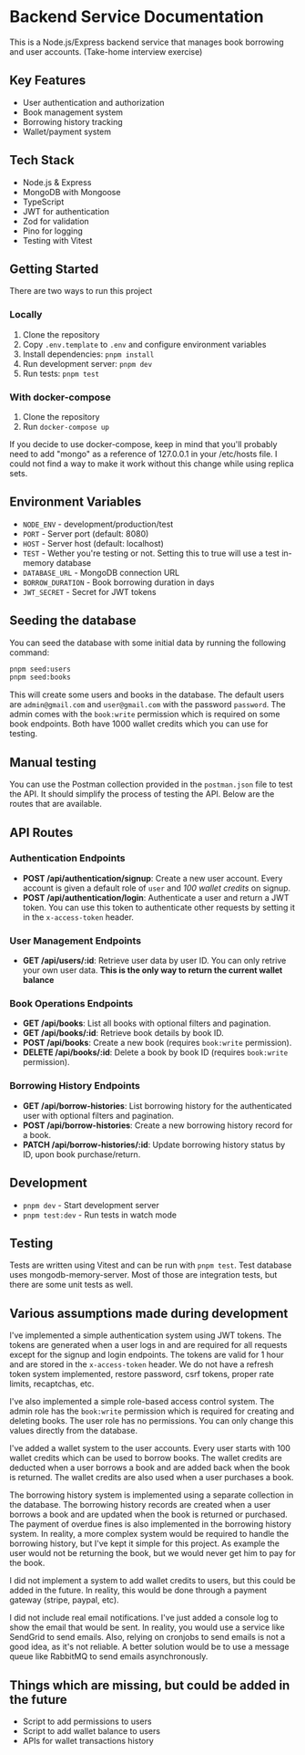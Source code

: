 # Backend Service Documentation

This is a Node.js/Express backend service that manages book borrowing and user accounts. (Take-home interview exercise)

## Key Features

- User authentication and authorization
- Book management system
- Borrowing history tracking
- Wallet/payment system

## Tech Stack

- Node.js & Express
- MongoDB with Mongoose
- TypeScript
- JWT for authentication
- Zod for validation
- Pino for logging
- Testing with Vitest

## Getting Started

There are two ways to run this project

### Locally

1. Clone the repository
2. Copy `.env.template` to `.env` and configure environment variables
3. Install dependencies: `pnpm install`
4. Run development server: `pnpm dev`
5. Run tests: `pnpm test`

### With docker-compose

1. Clone the repository
2. Run `docker-compose up`

If you decide to use docker-compose, keep in mind that you'll probably need to add "mongo" as a reference of 127.0.0.1 in your /etc/hosts file.
I could not find a way to make it work without this change while using replica sets.

## Environment Variables

- `NODE_ENV` - development/production/test
- `PORT` - Server port (default: 8080)
- `HOST` - Server host (default: localhost)
- `TEST` - Wether you're testing or not. Setting this to true will use a test in-memory database
- `DATABASE_URL` - MongoDB connection URL
- `BORROW_DURATION` - Book borrowing duration in days
- `JWT_SECRET` - Secret for JWT tokens

## Seeding the database

You can seed the database with some initial data by running the following command:

```bash
pnpm seed:users
pnpm seed:books
```

This will create some users and books in the database.
The default users are `admin@gmail.com` and `user@gmail.com` with the password `password`.
The admin comes with the `book:write` permission which is required on some book endpoints.
Both have 1000 wallet credits which you can use for testing.

## Manual testing

You can use the Postman collection provided in the `postman.json` file to test the API. It should simplify the process of testing the API. Below are the routes that are available.

## API Routes

### Authentication Endpoints

- **POST /api/authentication/signup**: Create a new user account. Every account is given a default role of `user` and _100 wallet credits_ on signup.
- **POST /api/authentication/login**: Authenticate a user and return a JWT token. You can use this token to authenticate other requests by setting it in the `x-access-token` header.

### User Management Endpoints

- **GET /api/users/:id**: Retrieve user data by user ID. You can only retrive your own user data. **This is the only way to return the current wallet balance**

### Book Operations Endpoints

- **GET /api/books**: List all books with optional filters and pagination.
- **GET /api/books/:id**: Retrieve book details by book ID.
- **POST /api/books**: Create a new book (requires `book:write` permission).
- **DELETE /api/books/:id**: Delete a book by book ID (requires `book:write` permission).

### Borrowing History Endpoints

- **GET /api/borrow-histories**: List borrowing history for the authenticated user with optional filters and pagination.
- **POST /api/borrow-histories**: Create a new borrowing history record for a book.
- **PATCH /api/borrow-histories/:id**: Update borrowing history status by ID, upon book purchase/return.

## Development

- `pnpm dev` - Start development server
- `pnpm test:dev` - Run tests in watch mode

## Testing

Tests are written using Vitest and can be run with `pnpm test`. Test database uses mongodb-memory-server. Most of those are integration tests, but there are some unit tests as well.

## Various assumptions made during development

I've implemented a simple authentication system using JWT tokens. The tokens are generated when a user logs in and are required for all requests except for the signup and login endpoints. The tokens are valid for 1 hour and are stored in the `x-access-token` header. We do not have a refresh token system implemented, restore password, csrf tokens, proper rate limits, recaptchas, etc.

I've also implemented a simple role-based access control system. The admin role has the `book:write` permission which is required for creating and deleting books. The user role has no permissions. You can only change this values directly from the database.

I've added a wallet system to the user accounts. Every user starts with 100 wallet credits which can be used to borrow books. The wallet credits are deducted when a user borrows a book and are added back when the book is returned. The wallet credits are also used when a user purchases a book.

The borrowing history system is implemented using a separate collection in the database. The borrowing history records are created when a user borrows a book and are updated when the book is returned or purchased. The payment of overdue fines is also implemented in the borrowing history system.
In reality, a more complex system would be required to handle the borrowing history, but I've kept it simple for this project. As example the user would not be returning the book, but we would never get him to pay for the book.

I did not implement a system to add wallet credits to users, but this could be added in the future. In reality, this would be done through a payment gateway (stripe, paypal, etc).

I did not include real email notifications. I've just added a console log to show the email that would be sent. In reality, you would use a service like SendGrid to send emails. Also, relying on cronjobs to send emails is not a good idea, as it's not reliable. A better solution would be to use a message queue like RabbitMQ to send emails asynchronously.

## Things which are missing, but could be added in the future

- Script to add permissions to users
- Script to add wallet balance to users
- APIs for wallet transactions history
